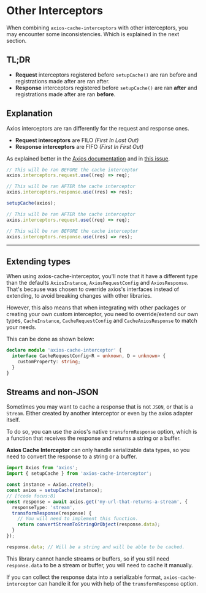 # Other Interceptors

When combining `axios-cache-interceptors` with other interceptors, you may encounter some
inconsistencies. Which is explained in the next section.

## TL;DR

- **Request** interceptors registered before `setupCache()` are ran before and
  registrations made after are ran after.
- **Response** interceptors registered before `setupCache()` are ran **after** and
  registrations made after are ran **before**.

## Explanation

Axios interceptors are ran differently for the request and response ones.

- **Request interceptors** are FILO _(First In Last Out)_
- **Response interceptors** are FIFO _(First In First Out)_

As explained better in the
[Axios documentation](https://github.com/axios/axios#interceptors) and in
[this issue](https://github.com/arthurfiorette/axios-cache-interceptor/issues/449#issuecomment-1370327566).

```ts
// This will be ran BEFORE the cache interceptor
axios.interceptors.request.use((req) => req);

// This will be ran AFTER the cache interceptor
axios.interceptors.response.use((res) => res);

setupCache(axios);

// This will be ran AFTER the cache interceptor
axios.interceptors.request.use((req) => req);

// This will be ran BEFORE the cache interceptor
axios.interceptors.response.use((res) => res);
```

---

## Extending types

When using axios-cache-interceptor, you'll note that it have a different type than the
defaults `AxiosInstance`, `AxiosRequestConfig` and `AxiosResponse`. That's because was
chosen to override axios's interfaces instead of extending, to avoid breaking changes with
other libraries.

However, this also means that when integrating with other packages or creating your own
custom interceptor, you need to override/extend our own types, `CacheInstance`,
`CacheRequestConfig` and `CacheAxiosResponse` to match your needs.

This can be done as shown below:

```ts
declare module 'axios-cache-interceptor' {
  interface CacheRequestConfig<R = unknown, D = unknown> {
    customProperty: string;
  }
}
```

## Streams and non-JSON

Sometimes you may want to cache a response that is not `JSON`, or that is a `Stream`.
Either created by another interceptor or even by the axios adapter itself.

To do so, you can use the axios's native `transformResponse` option, which is a function
that receives the response and returns a string or a buffer.

**Axios Cache Interceptor** can only handle serializable data types, so you need to
convert the response to a string or a buffer.

```ts
import Axios from 'axios';
import { setupCache } from 'axios-cache-interceptor';

const instance = Axios.create();
const axios = setupCache(instance);
// [!code focus:8]
const response = await axios.get('my-url-that-returns-a-stream', {
  responseType: 'stream',
  transformResponse(response) {
    // You will need to implement this function.
    return convertStreamToStringOrObject(response.data);
  }
});

response.data; // Will be a string and will be able to be cached.
```

This library cannot handle streams or buffers, so if you still need `response.data` to be
a stream or buffer, you will need to cache it manually.

If you can collect the response data into a serializable format, `axios-cache-interceptor`
can handle it for you with help of the `transformResponse` option.

